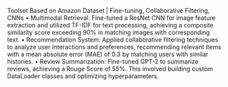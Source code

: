 Toolset Based on Amazon Dataset | Fine-tuning, Collaborative Filtering, CNNs
• Multimodal Retrieval: Fine-tuned a ResNet CNN for image feature extraction and utilized TF-IDF for text
processing, achieving a composite similarity score exceeding 90% in matching images with corresponding text.
• Recommendation System: Applied collaborative filtering techniques to analyze user interactions and preferences,
recommending relevant items with a mean absolute error (MAE) of 0.3 by matching users with similar histories.
• Review Summarization: Fine-tuned GPT-2 to summarize reviews, achieving a Rouge Score of 55%. This involved
building custom DataLoader classes and optimizing hyperparameters.
